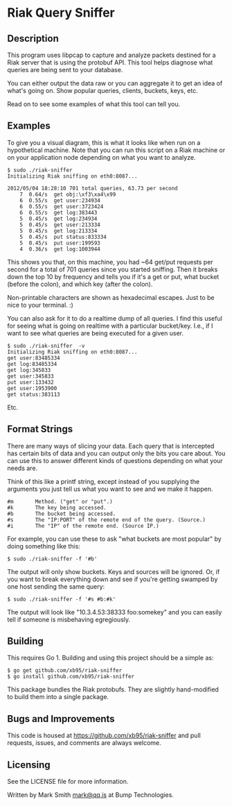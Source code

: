 # Riak Query Sniffer

## Description

This program uses libpcap to capture and analyze packets destined for
a Riak server that is using the protobuf API. This tool helps diagnose
what queries are being sent to your database.

You can either output the data raw or you can aggregate it to get an
idea of what's going on. Show popular queries, clients, buckets, keys,
etc.

Read on to see some examples of what this tool can tell you.


## Examples

To give you a visual diagram, this is what it looks like when run on
a hypothetical machine. Note that you can run this script on a Riak
machine or on your application node depending on what you want to
analyze.

    $ sudo ./riak-sniffer  
    Initializing Riak sniffing on eth0:8087...

    2012/05/04 18:28:10 701 total queries, 63.73 per second
        7  0.64/s  get obj:\xf3\xa4\x99
        6  0.55/s  get user:234934
        6  0.55/s  get user:3723424
        6  0.55/s  get log:383443
        5  0.45/s  get log:234934
        5  0.45/s  get user:213334
        5  0.45/s  get log:213334
        5  0.45/s  put status:833334
        5  0.45/s  put user:199593
        4  0.36/s  get log:1003944

This shows you that, on this machine, you had ~64 get/put requests per
second for a total of 701 queries since you started sniffing. Then it
breaks down the top 10 by frequency and tells you if it's a get or put,
what bucket (before the colon), and which key (after the colon).

Non-printable characters are shown as hexadecimal escapes. Just to be
nice to your terminal. :)

You can also ask for it to do a realtime dump of all queries. I find
this useful for seeing what is going on realtime with a particular
bucket/key. I.e., if I want to see what queries are being executed for a
given user.

    $ sudo ./riak-sniffer  -v
    Initializing Riak sniffing on eth0:8087...
    get user:83485334
    get log:83485334
    get log:345833
    get user:345833
    put user:133432
    get user:1953900
    get status:383113

Etc.


## Format Strings

There are many ways of slicing your data. Each query that is intercepted
has certain bits of data and you can output only the bits you care
about. You can use this to answer different kinds of questions depending
on what your needs are.

Think of this like a printf string, except instead of you supplying the
arguments you just tell us what you want to see and we make it happen.

    #m       Method. ("get" or "put".)
    #k       The key being accessed.
    #b       The bucket being accessed.
    #s       The "IP:PORT" of the remote end of the query. (Source.)
    #i       The "IP" of the remote end. (Source IP.)

For example, you can use these to ask "what buckets are most popular" by
doing something like this:

    $ sudo ./riak-sniffer -f '#b'

The output will only show buckets. Keys and sources will be ignored. Or,
if you want to break everything down and see if you're getting swamped
by one host sending the same query:

    $ sudo ./riak-sniffer -f '#s #b:#k'

The output will look like "10.3.4.53:38333 foo:somekey" and you can
easily tell if someone is misbehaving egregiously.


## Building

This requires Go 1. Building and using this project should be a simple as:

    $ go get github.com/xb95/riak-sniffer
    $ go install github.com/xb95/riak-sniffer

This package bundles the Riak protobufs. They are slightly hand-modified
to build them into a single package.


## Bugs and Improvements 

This code is housed at https://github.com/xb95/riak-sniffer and pull
requests, issues, and comments are always welcome.


## Licensing

See the LICENSE file for more information.

Written by Mark Smith <mark@qq.is> at Bump Technologies.
